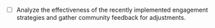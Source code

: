 - [ ] Analyze the effectiveness of the recently implemented engagement strategies and gather community feedback for adjustments.